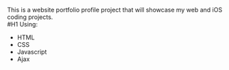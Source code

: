 This is a website portfolio profile project that will showcase my web and iOS coding projects.
<br /> #H1 Using:
* HTML
* CSS
* Javascript
* Ajax

